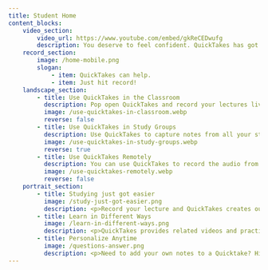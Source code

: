 ```yaml
---
title: Student Home
content_blocks:
    video_section:
        video_url: https://www.youtube.com/embed/gkReCEDwufg
        description: You deserve to feel confident. QuickTakes has got your back! Simply hit record and QuickTakes takes lecture notes, create study materials, provides related videos and answers your questions 24-7.
    record_section:
        image: /home-mobile.png
        slogan:
            - item: QuickTakes can help.
            - item: Just hit record!
    landscape_section:
        - title: Use QuickTakes in the Classroom
          description: Pop open QuickTakes and record your lectures live in a classroom or lecture hall!
          image: /use-quicktakes-in-classroom.webp
          reverse: false
        - title: Use QuickTakes in Study Groups
          description: Use QuickTakes to capture notes from all your study groups so you can chat and learn stress-free!
          image: /use-quicktakes-in-study-groups.webp
          reverse: true
        - title: Use QuickTakes Remotely
          description: You can use QuickTakes to record the audio from YouTube videos or college or university lecture videos too!
          image: /use-quicktakes-remotely.webp
          reverse: false
    portrait_section:
        - title: Studying just got easier
          image: /study-just-got-easier.png
          description: <p>Record your lecture and QuickTakes creates outlines, study guides, a glossary and more!</p>
        - title: Learn in Different Ways
          image: /learn-in-different-ways.png
          description: <p>QuickTakes provides related videos and practice problems so you can learn in the way that best suits you!</p>
        - title: Personalize Anytime
          image: /questions-answer.png
          description: <p>Need to add your own notes to a Quicktake? Highlight, edit or add text, input images and even create math formulas!</p>
---
```

